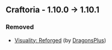 ## Craftoria - 1.10.0 -> 1.10.1

### Removed

  * [Visuality: Reforged](https://www.curseforge.com/minecraft/mc-mods/visuality-reforged) (by [DragonsPlus](https://www.curseforge.com/members/DragonsPlus/projects))

